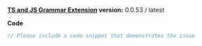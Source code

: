 
**[TS and JS Grammar Extension](https://marketplace.visualstudio.com/items?itemName=ms-vscode.typescript-javascript-grammar) version:**  0.0.53 / latest

**Code**

```ts
// Please include a code snippet that demonstrates the issue

```
